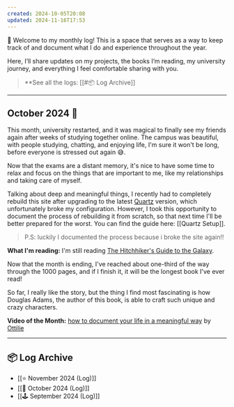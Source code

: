 ```yaml
---
created: 2024-10-05T20:08
updated: 2024-11-16T17:53
---
```

👋 Welcome to my monthly log! This is a space that serves as a way to keep track of and document what I do and experience throughout the year. 

Here, I’ll share updates on my projects, the books I’m reading, my university journey, and everything I feel comfortable sharing with you.

>**See all the logs: [[#📦 Log Archive]]

---
## October 2024 🏫

This month, university restarted, and it was magical to finally see my friends again after weeks of studying together online. The campus was beautiful, with people studying, chatting, and enjoying life, I'm sure it won't be long, before everyone is stressed out again 😅.

Now that the exams are a distant memory, it's nice to have some time to relax and focus on the things that are important to me, like my relationships and taking care of myself.

Talking about deep and meaningful things, I recently had to completely rebuild this site after upgrading to the latest [Quartz](https://quartz.jzhao.xyz/) version, which unfortunately broke my configuration. However, I took this opportunity to document the process of rebuilding it from scratch, so that next time I'll be better prepared for the worst. You can find the guide here: [[Quartz Setup]].

>P.S: luckily I documented the process because i broke the site again!!

**What I'm reading:** I'm still reading [The Hitchhiker's Guide to the Galaxy](https://hardcover.app/books/the-ultimate-hitchhikers-guide). 

Now that the month is ending, I've reached about one-third of the way through the 1000 pages, and if I finish it, it will be the longest book I've ever read!

So far, I really like the story, but the thing I find most fascinating is how Douglas Adams, the author of this book, is able to craft such unique and crazy characters.

**Video of the Month:** [how to document your life in a meaningful way](https://www.youtube.com/watch?v=uD-5v7pVruo) by [Ottilie](https://www.youtube.com/@OttiIie)

---
## 📦 Log Archive

- [[⭐ November 2024 (Log)]]
- [[🏫 October 2024 (Log)]]
- [[🕹️ September 2024 (Log)]]

